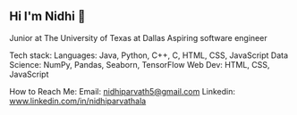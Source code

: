 ## Hi I'm Nidhi 👋
Junior at The University of Texas at Dallas 
Aspiring software engineer

Tech stack:
Languages: Java, Python, C++, C, HTML, CSS, JavaScript
Data Science: NumPy, Pandas, Seaborn, TensorFlow
Web Dev: HTML, CSS, JavaScript



How to Reach Me:
Email: nidhiparvath5@gmail.com
Linkedin: www.linkedin.com/in/nidhiparvathala


<!--
**nidhiparvathala5/nidhiparvathala5** is a ✨ _special_ ✨ repository because its `README.md` (this file) appears on your GitHub profile.

Here are some ideas to get you started:

- 🔭 I’m currently working on ...
- 🌱 I’m currently learning ...
- 👯 I’m looking to collaborate on ...
- 🤔 I’m looking for help with ...
- 💬 Ask me about ...
- 📫 How to reach me: ...
- 😄 Pronouns: ...
- ⚡ Fun fact: ...
-->
